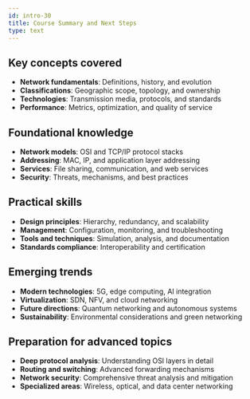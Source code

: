 ```yaml
---
id: intro-30
title: Course Summary and Next Steps
type: text
---
```


## Key concepts covered

- **Network fundamentals**: Definitions, history, and evolution
- **Classifications**: Geographic scope, topology, and ownership
- **Technologies**: Transmission media, protocols, and standards
- **Performance**: Metrics, optimization, and quality of service

## Foundational knowledge

- **Network models**: OSI and TCP/IP protocol stacks
- **Addressing**: MAC, IP, and application layer addressing
- **Services**: File sharing, communication, and web services
- **Security**: Threats, mechanisms, and best practices

## Practical skills

- **Design principles**: Hierarchy, redundancy, and scalability
- **Management**: Configuration, monitoring, and troubleshooting
- **Tools and techniques**: Simulation, analysis, and documentation
- **Standards compliance**: Interoperability and certification

## Emerging trends

- **Modern technologies**: 5G, edge computing, AI integration
- **Virtualization**: SDN, NFV, and cloud networking
- **Future directions**: Quantum networking and autonomous systems
- **Sustainability**: Environmental considerations and green networking

## Preparation for advanced topics

- **Deep protocol analysis**: Understanding OSI layers in detail
- **Routing and switching**: Advanced forwarding mechanisms
- **Network security**: Comprehensive threat analysis and mitigation
- **Specialized areas**: Wireless, optical, and data center networking